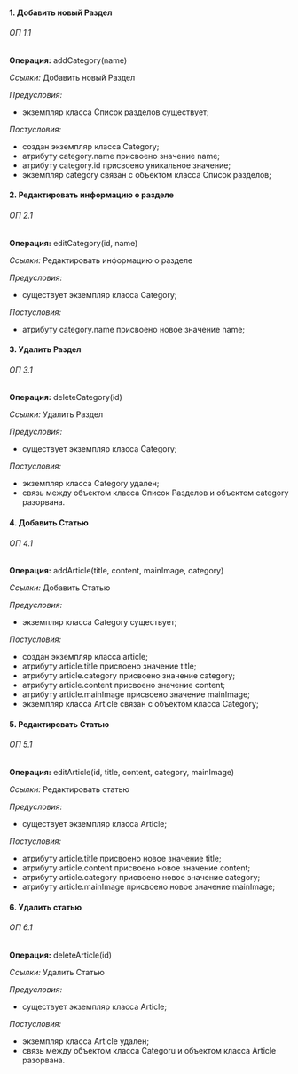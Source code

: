 ﻿#### 1. Добавить новый Раздел

###### ОП 1.1

**Операция:** addCategory(name)

*Ссылки:* Добавить новый Раздел

*Предусловия:*

  - экземпляр класса Список разделов существует;
  
*Постусловия:*

  - создан экземпляр класса Category;
  - атрибуту category.name присвоено значение name;
  - атрибуту category.id присвоено уникальное значение;
  - экземпляр category связан с объектом класса Список разделов;


#### 2. Редактировать информацию о разделе

###### ОП 2.1

**Операция:** editCategory(id, name)

*Ссылки:* Редактировать информацию о разделе

*Предусловия:*

  - существует экземпляр класса Category;
  
*Постусловия:*

  - атрибуту category.name присвоено новое значение name;


#### 3. Удалить Раздел

###### ОП 3.1

**Операция:** deleteCategory(id)

*Ссылки:* Удалить Раздел

*Предусловия:*

  - существует экземпляр класса Category;
  
*Постусловия:*

  - экземпляр класса Category удален;
  - связь между объектом класса Список Разделов и объектом category разорвана.


#### 4. Добавить Статью

###### ОП 4.1

**Операция:** addArticle(title, content, mainImage, category)

*Ссылки:* Добавить Статью

*Предусловия:*

  - экземпляр класса Category существует;
  
*Постусловия:*

  - создан экземпляр класса article;
  - атрибуту article.title присвоено значение title;
  - атрибуту article.category присвоено значение category;
  - атрибуту article.content присвоено значение content;
  - атрибуту article.mainImage присвоено значение mainImage;
  - экземпляр класса Article связан с объектом класса Category;


#### 5. Редактировать Статью

###### ОП 5.1

**Операция:** editArticle(id, title, content, category, mainImage)

*Ссылки:* Редактировать статью

*Предусловия:*

  - существует экземпляр класса Article;
  
*Постусловия:*

  - атрибуту article.title присвоено новое значение title;
  - атрибуту article.content присвоено новое значение content;
  - атрибуту article.category присвоено новое значение category;
  - атрибуту article.mainImage присвоено новое значение mainImage;

#### 6. Удалить статью

###### ОП 6.1

**Операция:** deleteArticle(id)

*Ссылки:* Удалить Статью

*Предусловия:*

  - существует экземпляр класса Article;
  
*Постусловия:*

  - экземпляр класса Article удален;
  - связь между объектом класса Categoru и объектом класса Article разорвана.